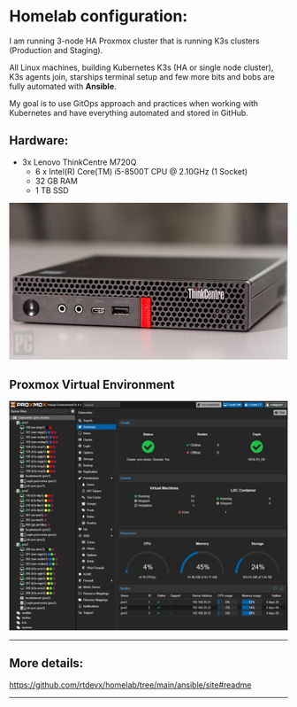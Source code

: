 # Homelab configuration:

I am running 3-node HA Proxmox cluster that is running K3s clusters (Production and Staging).

All Linux machines, building Kubernetes K3s (HA or single node cluster), K3s agents join, starships terminal setup and few more bits and bobs are fully automated with **Ansible**.

My goal is to use GitOps approach and practices when working with Kubernetes and have everything automated and stored in GitHub.

## Hardware:

- 3x Lenovo ThinkCentre M720Q
    - 6 x Intel(R) Core(TM) i5-8500T CPU @ 2.10GHz (1 Socket)
    - 32 GB RAM
    - 1 TB SSD

![Lenovo M720Q](./ansible/site/assets/lenovo_m720q.jpg)

## Proxmox Virtual Environment

![Proxmox Virtual Environment](./ansible/site/assets/pve_summary.png)

---
## More details:

https://github.com/rtdevx/homelab/tree/main/ansible/site#readme

---
